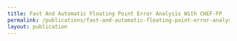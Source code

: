```yaml
---
title: Fast And Automatic Floating Point Error Analysis With CHEF-FP
permalink: /publications/fast-and-automatic-floating-point-error-analysis-with-chef-fp
layout: publication
---
```


